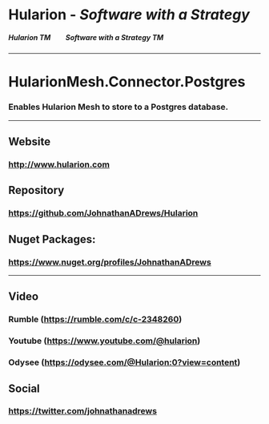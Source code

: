 
# Hularion - *Software with a Strategy*

##### Hularion TM &nbsp;&nbsp;&nbsp;&nbsp;&nbsp;&nbsp;&nbsp; Software with a Strategy TM

___

# HularionMesh.Connector.Postgres
### Enables Hularion Mesh to store to a Postgres database.

___

## Website
### http://www.hularion.com
 
## Repository
### https://github.com/JohnathanADrews/Hularion
 


## Nuget Packages:
### https://www.nuget.org/profiles/JohnathanADrews

___


## Video
### Rumble (https://rumble.com/c/c-2348260)
### Youtube (https://www.youtube.com/@hularion)
### Odysee (https://odysee.com/@Hularion:0?view=content)

 

## Social
### https://twitter.com/johnathanadrews